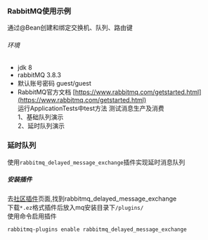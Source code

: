 ### RabbitMQ使用示例
通过@Bean创建和绑定交换机、队列、路由键
###### 环境 
- jdk 8
- rabbitMQ 3.8.3
- 默认账号密码 guest/guest
- RabbitMQ官方文档 
[https://www.rabbitmq.com/getstarted.html](https://www.rabbitmq.com/getstarted.html) \
运行ApplicationTests中test方法 测试消息生产及消费\
1、基础队列演示 \
2、延时队列演示 

### 延时队列
使用`rabbitmq_delayed_message_exchange`插件实现延时消息队列

##### 安装插件
去[社区插件](https://www.rabbitmq.com/community-plugins.html)页面,找到rabbitmq_delayed_message_exchange <br>
下载`*.ez`格式插件后放入mq安装目录下`/plugins/` \
使用命令启用插件 
```shell script
rabbitmq-plugins enable rabbitmq_delayed_message_exchange
```